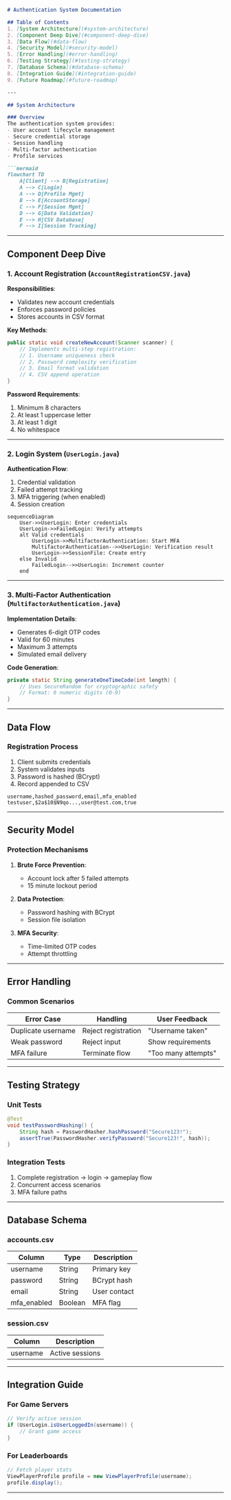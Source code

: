 ```markdown
# Authentication System Documentation

## Table of Contents
1. [System Architecture](#system-architecture)
2. [Component Deep Dive](#component-deep-dive)
3. [Data Flow](#data-flow)
4. [Security Model](#security-model)
5. [Error Handling](#error-handling)
6. [Testing Strategy](#testing-strategy)
7. [Database Schema](#database-schema)
8. [Integration Guide](#integration-guide)
9. [Future Roadmap](#future-roadmap)

---

## System Architecture

### Overview
The authentication system provides:
- User account lifecycle management
- Secure credential storage
- Session handling
- Multi-factor authentication
- Profile services

```mermaid
flowchart TD
    A[Client] --> B[Registration]
    A --> C[Login]
    A --> D[Profile Mgmt]
    B --> E[AccountStorage]
    C --> F[Session Mgmt]
    D --> G[Data Validation]
    E --> H[CSV Database]
    F --> I[Session Tracking]
```

---

## Component Deep Dive

### 1. Account Registration (`AccountRegistrationCSV.java`)
**Responsibilities**:
- Validates new account credentials
- Enforces password policies
- Stores accounts in CSV format

**Key Methods**:
```java
public static void createNewAccount(Scanner scanner) {
    // Implements multi-step registration:
    // 1. Username uniqueness check
    // 2. Password complexity verification
    // 3. Email format validation
    // 4. CSV append operation
}
```

**Password Requirements**:
1. Minimum 8 characters
2. At least 1 uppercase letter
3. At least 1 digit
4. No whitespace

---

### 2. Login System (`UserLogin.java`)
**Authentication Flow**:
1. Credential validation
2. Failed attempt tracking
3. MFA triggering (when enabled)
4. Session creation

```mermaid
sequenceDiagram
    User->>UserLogin: Enter credentials
    UserLogin->>FailedLogin: Verify attempts
    alt Valid credentials
        UserLogin->>MultifactorAuthentication: Start MFA
        MultifactorAuthentication-->>UserLogin: Verification result
        UserLogin->>SessionFile: Create entry
    else Invalid
        FailedLogin-->>UserLogin: Increment counter
    end
```

---

### 3. Multi-Factor Authentication (`MultifactorAuthentication.java`)
**Implementation Details**:
- Generates 6-digit OTP codes
- Valid for 60 minutes
- Maximum 3 attempts
- Simulated email delivery

**Code Generation**:
```java
private static String generateOneTimeCode(int length) {
    // Uses SecureRandom for cryptographic safety
    // Format: 6 numeric digits (0-9)
}
```

---

## Data Flow

### Registration Process
1. Client submits credentials
2. System validates inputs
3. Password is hashed (BCrypt)
4. Record appended to CSV

```csv
username,hashed_password,email,mfa_enabled
testuser,$2a$10$N9qo...,user@test.com,true
```

---

## Security Model

### Protection Mechanisms
1. **Brute Force Prevention**:
   - Account lock after 5 failed attempts
   - 15 minute lockout period

2. **Data Protection**:
   - Password hashing with BCrypt
   - Session file isolation

3. **MFA Security**:
   - Time-limited OTP codes
   - Attempt throttling

---

## Error Handling

### Common Scenarios
| Error Case | Handling | User Feedback |
|------------|----------|---------------|
| Duplicate username | Reject registration | "Username taken" |
| Weak password | Reject input | Show requirements |
| MFA failure | Terminate flow | "Too many attempts" |

---

## Testing Strategy

### Unit Tests
```java
@Test
void testPasswordHashing() {
    String hash = PasswordHasher.hashPassword("Secure123!");
    assertTrue(PasswordHasher.verifyPassword("Secure123!", hash));
}
```

### Integration Tests
1. Complete registration → login → gameplay flow
2. Concurrent access scenarios
3. MFA failure paths

---

## Database Schema

### accounts.csv
| Column | Type | Description |
|--------|------|-------------|
| username | String | Primary key |
| password | String | BCrypt hash |
| email | String | User contact |
| mfa_enabled | Boolean | MFA flag |

### session.csv
| Column | Description |
|--------|-------------|
| username | Active sessions |

---

## Integration Guide

### For Game Servers
```java
// Verify active session
if (UserLogin.isUserLoggedIn(username)) {
    // Grant game access
}
```

### For Leaderboards
```java
// Fetch player stats
ViewPlayerProfile profile = new ViewPlayerProfile(username);
profile.display();
```

---